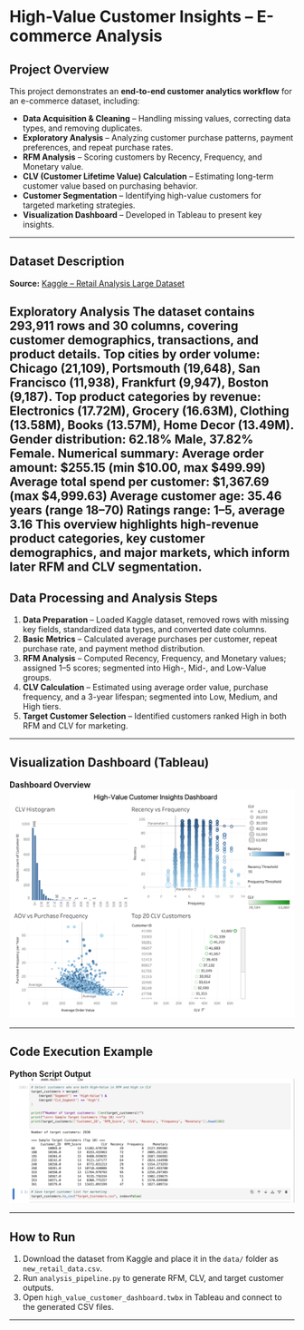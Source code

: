 # High-Value Customer Insights – E-commerce Analysis

## Project Overview
This project demonstrates an **end-to-end customer analytics workflow** for an e-commerce dataset, including:

- **Data Acquisition & Cleaning** – Handling missing values, correcting data types, and removing duplicates.  
- **Exploratory Analysis** – Analyzing customer purchase patterns, payment preferences, and repeat purchase rates.  
- **RFM Analysis** – Scoring customers by Recency, Frequency, and Monetary value.  
- **CLV (Customer Lifetime Value) Calculation** – Estimating long-term customer value based on purchasing behavior.  
- **Customer Segmentation** – Identifying high-value customers for targeted marketing strategies.  
- **Visualization Dashboard** – Developed in Tableau to present key insights.  

---

## Dataset Description
**Source:** [Kaggle – Retail Analysis Large Dataset](https://www.kaggle.com/datasets/sahilprajapati143/retail-analysis-large-dataset/data)  

Exploratory Analysis
The dataset contains 293,911 rows and 30 columns, covering customer demographics, transactions, and product details.
Top cities by order volume: Chicago (21,109), Portsmouth (19,648), San Francisco (11,938), Frankfurt (9,947), Boston (9,187).
Top product categories by revenue: Electronics (17.72M), Grocery (16.63M), Clothing (13.58M), Books (13.57M), Home Decor (13.49M).
Gender distribution: 62.18% Male, 37.82% Female.
Numerical summary:
Average order amount: $255.15 (min $10.00, max $499.99)
Average total spend per customer: $1,367.69 (max $4,999.63)
Average customer age: 35.46 years (range 18–70)
Ratings range: 1–5, average 3.16
This overview highlights high-revenue product categories, key customer demographics, and major markets, which inform later RFM and CLV segmentation.
---

## Data Processing and Analysis Steps

1. **Data Preparation** – Loaded Kaggle dataset, removed rows with missing key fields, standardized data types, and converted date columns.  
2. **Basic Metrics** – Calculated average purchases per customer, repeat purchase rate, and payment method distribution.  
3. **RFM Analysis** – Computed Recency, Frequency, and Monetary values; assigned 1–5 scores; segmented into High-, Mid-, and Low-Value groups.  
4. **CLV Calculation** – Estimated using average order value, purchase frequency, and a 3-year lifespan; segmented into Low, Medium, and High tiers.  
5. **Target Customer Selection** – Identified customers ranked High in both RFM and CLV for marketing.  

---

## Visualization Dashboard (Tableau)

**Dashboard Overview**  
![Tableau Dashboard](Image/Dashboard_overview.png)  

---

## Code Execution Example

**Python Script Output**  
![Code Execution Screenshot](Image/Code_execution.png)  

---

## How to Run

1. Download the dataset from Kaggle and place it in the `data/` folder as `new_retail_data.csv`.  
2. Run `analysis_pipeline.py` to generate RFM, CLV, and target customer outputs.  
3. Open `high_value_customer_dashboard.twbx` in Tableau and connect to the generated CSV files.  

---
